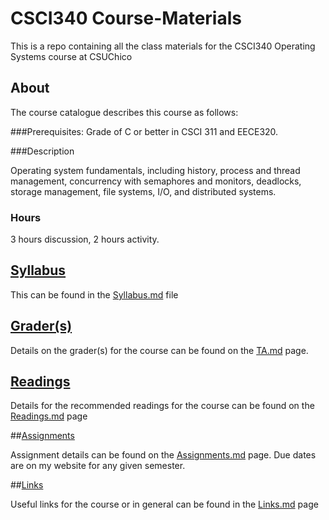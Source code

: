 # CSCI340 Course-Materials

This is a repo containing all the class materials for the CSCI340 Operating Systems course at CSUChico

## About

The course catalogue describes this course as follows:


###Prerequisites:
Grade of C or better in CSCI 311 and EECE320.

###Description

   Operating system fundamentals, including history, process and thread management, concurrency with semaphores and monitors, deadlocks, storage management, file systems, I/O, and distributed systems.

### Hours
   3 hours discussion, 2 hours activity.

## [Syllabus](https://github.com/CSUChico-CSCI340/CSCI340-Course-Materials/blob/master/Syllabus.md "CSCI340 Syllabus")

This can be found in the [Syllabus.md](https://github.com/CSUChico-CSCI340/CSCI340-Course-Materials/blob/master/Syllabus.md "CSCI340 Syllabus") file

## [Grader(s)](https://github.com/CSUChico-CSCI340/CSCI340-Course-Materials/blob/master/TA.md "CSCI340 Graders")

Details on the grader(s) for the course can be found on the [TA.md](https://github.com/CSUChico-CSCI340/CSCI340-Course-Materials/blob/master/TA.md "CSCI340 Graders") page.

## [Readings](https://github.com/CSUChico-CSCI340/CSCI340-Course-Materials/blob/master/Readings.md "CSCI340 Readings")

Details for the recommended readings for the course can be found on the [Readings.md](https://github.com/CSUChico-CSCI340/CSCI340-Course-Materials/blob/master/Readings.md "CSCI340 Readings") page

##[Assignments](https://github.com/CSUChico-CSCI340/CSCI340-Course-Materials/blob/master/Assignments.md "CSCI340 Assignments")

Assignment details can be found on the [Assignments.md](https://github.com/CSUChico-CSCI340/CSCI340-Course-Materials/blob/master/Assignments.md "CSCI340 Assignments") page. Due dates are on my website for any given semester. 

##[Links](https://github.com/CSUChico-CSCI340/CSCI340-Course-Materials/blob/master/Links.md "CSCI340 Links")

Useful links for the course or in general can be found in the [Links.md](https://github.com/CSUChico-CSCI340/CSCI340-Course-Materials/blob/master/Links.md "CSCI340 Links") page
